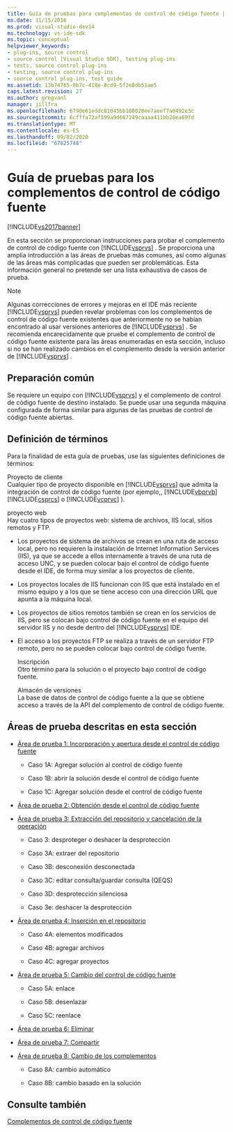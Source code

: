 ```yaml
---
title: Guía de pruebas para complementos de control de código fuente | Microsoft Docs
ms.date: 11/15/2016
ms.prod: visual-studio-dev14
ms.technology: vs-ide-sdk
ms.topic: conceptual
helpviewer_keywords:
- plug-ins, source control
- source control [Visual Studio SDK], testing plug-ins
- tests, source control plug-ins
- testing, source control plug-ins
- source control plug-ins, test guide
ms.assetid: 13b74765-0b7c-418e-8cd9-5f2e8db51ae5
caps.latest.revision: 27
ms.author: gregvanl
manager: jillfra
ms.openlocfilehash: 6790e61eddc81045bb168028ee7aeef7a0492e3c
ms.sourcegitcommit: 6cfffa72af599a9d667249caaaa411bb28ea69fd
ms.translationtype: MT
ms.contentlocale: es-ES
ms.lasthandoff: 09/02/2020
ms.locfileid: "67825748"
---
```

# <a name="test-guide-for-source-control-plug-ins"></a>Guía de pruebas para los complementos de control de código fuente
[!INCLUDE[vs2017banner](../../includes/vs2017banner.md)]

En esta sección se proporcionan instrucciones para probar el complemento de control de código fuente con [!INCLUDE[vsprvs](../../includes/vsprvs-md.md)] . Se proporciona una amplia introducción a las áreas de pruebas más comunes, así como algunas de las áreas más complicadas que pueden ser problemáticas. Esta información general no pretende ser una lista exhaustiva de casos de prueba.  
  
> [!NOTE]
> Algunas correcciones de errores y mejoras en el IDE más reciente [!INCLUDE[vsprvs](../../includes/vsprvs-md.md)] pueden revelar problemas con los complementos de control de código fuente existentes que anteriormente no se habían encontrado al usar versiones anteriores de [!INCLUDE[vsprvs](../../includes/vsprvs-md.md)] . Se recomienda encarecidamente que pruebe el complemento de control de código fuente existente para las áreas enumeradas en esta sección, incluso si no se han realizado cambios en el complemento desde la versión anterior de [!INCLUDE[vsprvs](../../includes/vsprvs-md.md)] .  
  
## <a name="common-preparation"></a>Preparación común  
 Se requiere un equipo con [!INCLUDE[vsprvs](../../includes/vsprvs-md.md)] y el complemento de control de código fuente de destino instalado. Se puede usar una segunda máquina configurada de forma similar para algunas de las pruebas de control de código fuente abiertas.  
  
## <a name="definition-of-terms"></a>Definición de términos  
 Para la finalidad de esta guía de pruebas, use las siguientes definiciones de términos:  
  
 Proyecto de cliente  
 Cualquier tipo de proyecto disponible en [!INCLUDE[vsprvs](../../includes/vsprvs-md.md)] que admita la integración de control de código fuente (por ejemplo,, [!INCLUDE[vbprvb](../../includes/vbprvb-md.md)] [!INCLUDE[csprcs](../../includes/csprcs-md.md)] o [!INCLUDE[vcprvc](../../includes/vcprvc-md.md)] ).  
  
 proyecto web  
 Hay cuatro tipos de proyectos web: sistema de archivos, IIS local, sitios remotos y FTP.  
  
- Los proyectos de sistema de archivos se crean en una ruta de acceso local, pero no requieren la instalación de Internet Information Services (IIS), ya que se accede a ellos internamente a través de una ruta de acceso UNC, y se pueden colocar bajo el control de código fuente desde el IDE, de forma muy similar a los proyectos de cliente.  
  
- Los proyectos locales de IIS funcionan con IIS que está instalado en el mismo equipo y a los que se tiene acceso con una dirección URL que apunta a la máquina local.  
  
- Los proyectos de sitios remotos también se crean en los servicios de IIS, pero se colocan bajo control de código fuente en el equipo del servidor IIS y no desde dentro del [!INCLUDE[vsprvs](../../includes/vsprvs-md.md)] IDE.  
  
- El acceso a los proyectos FTP se realiza a través de un servidor FTP remoto, pero no se pueden colocar bajo control de código fuente.  
  
  Inscripción  
  Otro término para la solución o el proyecto bajo control de código fuente.  
  
  Almacén de versiones  
  La base de datos de control de código fuente a la que se obtiene acceso a través de la API del complemento de control de código fuente.  
  
## <a name="test-areas-covered-in-this-section"></a>Áreas de prueba descritas en esta sección  
  
- [Área de prueba 1: Incorporación y apertura desde el control de código fuente](../../extensibility/internals/test-area-1-add-to-open-from-source-control.md)  
  
  - Caso 1A: Agregar solución al control de código fuente  

  - Caso 1B: abrir la solución desde el control de código fuente  

  - Caso 1C: Agregar solución desde el control de código fuente  

- [Área de prueba 2: Obtención desde el control de código fuente](../../extensibility/internals/test-area-2-get-from-source-control.md)  
  
- [Área de prueba 3: Extracción del repositorio y cancelación de la operación](../../extensibility/internals/test-area-3-check-out-undo-checkout.md)  
  
  - Caso 3: desproteger o deshacer la desprotección  

  - Caso 3A: extraer del repositorio  

  - Caso 3B: desconexión desconectada  

  - Caso 3C: editar consulta/guardar consulta (QEQS)  

  - Caso 3D: desprotección silenciosa  

  - Caso 3e: deshacer la desprotección  
  
- [Área de prueba 4: Inserción en el repositorio](../../extensibility/internals/test-area-4-check-in.md)  
  
  - Caso 4A: elementos modificados  

  - Caso 4B: agregar archivos  

  - Caso 4C: agregar proyectos  
  
- [Área de prueba 5: Cambio del control de código fuente](../../extensibility/internals/test-area-5-change-source-control.md)  
  
  - Caso 5A: enlace  

  - Caso 5B: desenlazar  

  - Caso 5C: reenlace  

- [Área de prueba 6: Eliminar](../../extensibility/internals/test-area-6-delete.md)  

- [Área de prueba 7: Compartir](../../extensibility/internals/test-area-7-share.md)  

- [Área de prueba 8: Cambio de los complementos](../../extensibility/internals/test-area-8-plug-in-switching.md)  

  - Caso 8A: cambio automático  

  - Caso 8B: cambio basado en la solución  

## <a name="see-also"></a>Consulte también  
 [Complementos de control de código fuente](../../extensibility/source-control-plug-ins.md)

